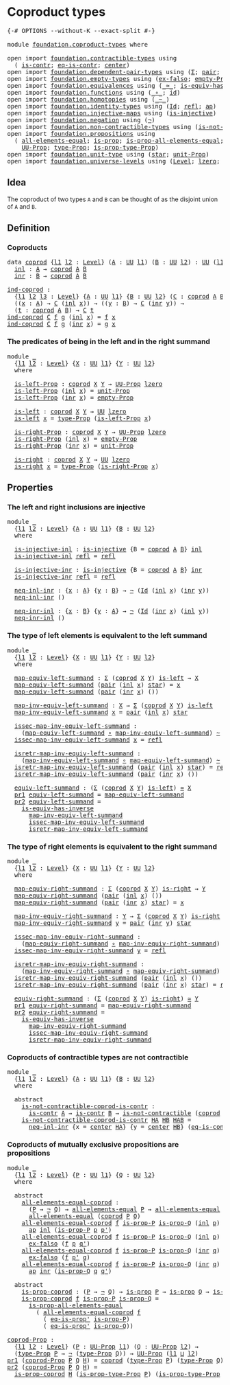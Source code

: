 # Coproduct types

<pre class="Agda"><a id="28" class="Symbol">{-#</a> <a id="32" class="Keyword">OPTIONS</a> <a id="40" class="Pragma">--without-K</a> <a id="52" class="Pragma">--exact-split</a> <a id="66" class="Symbol">#-}</a>

<a id="71" class="Keyword">module</a> <a id="78" href="foundation.coproduct-types.html" class="Module">foundation.coproduct-types</a> <a id="105" class="Keyword">where</a>

<a id="112" class="Keyword">open</a> <a id="117" class="Keyword">import</a> <a id="124" href="foundation.contractible-types.html" class="Module">foundation.contractible-types</a> <a id="154" class="Keyword">using</a>
  <a id="162" class="Symbol">(</a> <a id="164" href="foundation-core.contractible-types.html#925" class="Function">is-contr</a><a id="172" class="Symbol">;</a> <a id="174" href="foundation-core.contractible-types.html#1232" class="Function">eq-is-contr</a><a id="185" class="Symbol">;</a> <a id="187" href="foundation-core.contractible-types.html#1018" class="Function">center</a><a id="193" class="Symbol">)</a>
<a id="195" class="Keyword">open</a> <a id="200" class="Keyword">import</a> <a id="207" href="foundation.dependent-pair-types.html" class="Module">foundation.dependent-pair-types</a> <a id="239" class="Keyword">using</a> <a id="245" class="Symbol">(</a><a id="246" href="foundation-core.dependent-pair-types.html#502" class="Record">Σ</a><a id="247" class="Symbol">;</a> <a id="249" href="foundation-core.dependent-pair-types.html#575" class="InductiveConstructor">pair</a><a id="253" class="Symbol">;</a> <a id="255" href="foundation-core.dependent-pair-types.html#592" class="Field">pr1</a><a id="258" class="Symbol">;</a> <a id="260" href="foundation-core.dependent-pair-types.html#604" class="Field">pr2</a><a id="263" class="Symbol">)</a>
<a id="265" class="Keyword">open</a> <a id="270" class="Keyword">import</a> <a id="277" href="foundation.empty-types.html" class="Module">foundation.empty-types</a> <a id="300" class="Keyword">using</a> <a id="306" class="Symbol">(</a><a id="307" href="foundation-core.empty-types.html#1150" class="Function">ex-falso</a><a id="315" class="Symbol">;</a> <a id="317" href="foundation-core.empty-types.html#2417" class="Function">empty-Prop</a><a id="327" class="Symbol">)</a>
<a id="329" class="Keyword">open</a> <a id="334" class="Keyword">import</a> <a id="341" href="foundation.equivalences.html" class="Module">foundation.equivalences</a> <a id="365" class="Keyword">using</a> <a id="371" class="Symbol">(</a><a id="372" href="foundation-core.equivalences.html#1607" class="Function Operator">_≃_</a><a id="375" class="Symbol">;</a> <a id="377" href="foundation-core.equivalences.html#2999" class="Function">is-equiv-has-inverse</a><a id="397" class="Symbol">)</a>
<a id="399" class="Keyword">open</a> <a id="404" class="Keyword">import</a> <a id="411" href="foundation.functions.html" class="Module">foundation.functions</a> <a id="432" class="Keyword">using</a> <a id="438" class="Symbol">(</a><a id="439" href="foundation-core.functions.html#407" class="Function Operator">_∘_</a><a id="442" class="Symbol">;</a> <a id="444" href="foundation-core.functions.html#309" class="Function">id</a><a id="446" class="Symbol">)</a>
<a id="448" class="Keyword">open</a> <a id="453" class="Keyword">import</a> <a id="460" href="foundation.homotopies.html" class="Module">foundation.homotopies</a> <a id="482" class="Keyword">using</a> <a id="488" class="Symbol">(</a><a id="489" href="foundation-core.homotopies.html#467" class="Function Operator">_~_</a><a id="492" class="Symbol">)</a>
<a id="494" class="Keyword">open</a> <a id="499" class="Keyword">import</a> <a id="506" href="foundation.identity-types.html" class="Module">foundation.identity-types</a> <a id="532" class="Keyword">using</a> <a id="538" class="Symbol">(</a><a id="539" href="foundation-core.identity-types.html#641" class="Datatype">Id</a><a id="541" class="Symbol">;</a> <a id="543" href="foundation-core.identity-types.html#694" class="InductiveConstructor">refl</a><a id="547" class="Symbol">;</a> <a id="549" href="foundation-core.identity-types.html#2853" class="Function">ap</a><a id="551" class="Symbol">)</a>
<a id="553" class="Keyword">open</a> <a id="558" class="Keyword">import</a> <a id="565" href="foundation.injective-maps.html" class="Module">foundation.injective-maps</a> <a id="591" class="Keyword">using</a> <a id="597" class="Symbol">(</a><a id="598" href="foundation.injective-maps.html#1295" class="Function">is-injective</a><a id="610" class="Symbol">)</a>
<a id="612" class="Keyword">open</a> <a id="617" class="Keyword">import</a> <a id="624" href="foundation.negation.html" class="Module">foundation.negation</a> <a id="644" class="Keyword">using</a> <a id="650" class="Symbol">(</a><a id="651" href="foundation-core.negation.html#452" class="Function">¬</a><a id="652" class="Symbol">)</a>
<a id="654" class="Keyword">open</a> <a id="659" class="Keyword">import</a> <a id="666" href="foundation.non-contractible-types.html" class="Module">foundation.non-contractible-types</a> <a id="700" class="Keyword">using</a> <a id="706" class="Symbol">(</a><a id="707" href="foundation.non-contractible-types.html#540" class="Function">is-not-contractible</a><a id="726" class="Symbol">)</a>
<a id="728" class="Keyword">open</a> <a id="733" class="Keyword">import</a> <a id="740" href="foundation.propositions.html" class="Module">foundation.propositions</a> <a id="764" class="Keyword">using</a>
  <a id="772" class="Symbol">(</a> <a id="774" href="foundation-core.propositions.html#2135" class="Function">all-elements-equal</a><a id="792" class="Symbol">;</a> <a id="794" href="foundation-core.propositions.html#1246" class="Function">is-prop</a><a id="801" class="Symbol">;</a> <a id="803" href="foundation-core.propositions.html#2335" class="Function">is-prop-all-elements-equal</a><a id="829" class="Symbol">;</a> <a id="831" href="foundation-core.propositions.html#2550" class="Function">eq-is-prop&#39;</a><a id="842" class="Symbol">;</a>
    <a id="848" href="foundation-core.propositions.html#1322" class="Function">UU-Prop</a><a id="855" class="Symbol">;</a> <a id="857" href="foundation-core.propositions.html#1424" class="Function">type-Prop</a><a id="866" class="Symbol">;</a> <a id="868" href="foundation-core.propositions.html#1491" class="Function">is-prop-type-Prop</a><a id="885" class="Symbol">)</a>
<a id="887" class="Keyword">open</a> <a id="892" class="Keyword">import</a> <a id="899" href="foundation.unit-type.html" class="Module">foundation.unit-type</a> <a id="920" class="Keyword">using</a> <a id="926" class="Symbol">(</a><a id="927" href="foundation.unit-type.html#999" class="InductiveConstructor">star</a><a id="931" class="Symbol">;</a> <a id="933" href="foundation.unit-type.html#2485" class="Function">unit-Prop</a><a id="942" class="Symbol">)</a>
<a id="944" class="Keyword">open</a> <a id="949" class="Keyword">import</a> <a id="956" href="foundation.universe-levels.html" class="Module">foundation.universe-levels</a> <a id="983" class="Keyword">using</a> <a id="989" class="Symbol">(</a><a id="990" href="Agda.Primitive.html#597" class="Postulate">Level</a><a id="995" class="Symbol">;</a> <a id="997" href="Agda.Primitive.html#764" class="Primitive">lzero</a><a id="1002" class="Symbol">;</a> <a id="1004" href="Agda.Primitive.html#810" class="Primitive Operator">_⊔_</a><a id="1007" class="Symbol">;</a> <a id="1009" href="foundation-core.universe-levels.html#222" class="Primitive">UU</a><a id="1011" class="Symbol">)</a>
</pre>
## Idea

The coproduct of two types `A` and `B` can be thought of as the disjoint union of `A` and `B`. 

## Definition

### Coproducts

<pre class="Agda"><a id="1163" class="Keyword">data</a> <a id="coprod"></a><a id="1168" href="foundation.coproduct-types.html#1168" class="Datatype">coprod</a> <a id="1175" class="Symbol">{</a><a id="1176" href="foundation.coproduct-types.html#1176" class="Bound">l1</a> <a id="1179" href="foundation.coproduct-types.html#1179" class="Bound">l2</a> <a id="1182" class="Symbol">:</a> <a id="1184" href="Agda.Primitive.html#597" class="Postulate">Level</a><a id="1189" class="Symbol">}</a> <a id="1191" class="Symbol">(</a><a id="1192" href="foundation.coproduct-types.html#1192" class="Bound">A</a> <a id="1194" class="Symbol">:</a> <a id="1196" href="foundation-core.universe-levels.html#222" class="Primitive">UU</a> <a id="1199" href="foundation.coproduct-types.html#1176" class="Bound">l1</a><a id="1201" class="Symbol">)</a> <a id="1203" class="Symbol">(</a><a id="1204" href="foundation.coproduct-types.html#1204" class="Bound">B</a> <a id="1206" class="Symbol">:</a> <a id="1208" href="foundation-core.universe-levels.html#222" class="Primitive">UU</a> <a id="1211" href="foundation.coproduct-types.html#1179" class="Bound">l2</a><a id="1213" class="Symbol">)</a> <a id="1215" class="Symbol">:</a> <a id="1217" href="foundation-core.universe-levels.html#222" class="Primitive">UU</a> <a id="1220" class="Symbol">(</a><a id="1221" href="foundation.coproduct-types.html#1176" class="Bound">l1</a> <a id="1224" href="Agda.Primitive.html#810" class="Primitive Operator">⊔</a> <a id="1226" href="foundation.coproduct-types.html#1179" class="Bound">l2</a><a id="1228" class="Symbol">)</a>  <a id="1231" class="Keyword">where</a>
  <a id="coprod.inl"></a><a id="1239" href="foundation.coproduct-types.html#1239" class="InductiveConstructor">inl</a> <a id="1243" class="Symbol">:</a> <a id="1245" href="foundation.coproduct-types.html#1192" class="Bound">A</a> <a id="1247" class="Symbol">→</a> <a id="1249" href="foundation.coproduct-types.html#1168" class="Datatype">coprod</a> <a id="1256" href="foundation.coproduct-types.html#1192" class="Bound">A</a> <a id="1258" href="foundation.coproduct-types.html#1204" class="Bound">B</a>
  <a id="coprod.inr"></a><a id="1262" href="foundation.coproduct-types.html#1262" class="InductiveConstructor">inr</a> <a id="1266" class="Symbol">:</a> <a id="1268" href="foundation.coproduct-types.html#1204" class="Bound">B</a> <a id="1270" class="Symbol">→</a> <a id="1272" href="foundation.coproduct-types.html#1168" class="Datatype">coprod</a> <a id="1279" href="foundation.coproduct-types.html#1192" class="Bound">A</a> <a id="1281" href="foundation.coproduct-types.html#1204" class="Bound">B</a>

<a id="ind-coprod"></a><a id="1284" href="foundation.coproduct-types.html#1284" class="Function">ind-coprod</a> <a id="1295" class="Symbol">:</a>
  <a id="1299" class="Symbol">{</a><a id="1300" href="foundation.coproduct-types.html#1300" class="Bound">l1</a> <a id="1303" href="foundation.coproduct-types.html#1303" class="Bound">l2</a> <a id="1306" href="foundation.coproduct-types.html#1306" class="Bound">l3</a> <a id="1309" class="Symbol">:</a> <a id="1311" href="Agda.Primitive.html#597" class="Postulate">Level</a><a id="1316" class="Symbol">}</a> <a id="1318" class="Symbol">{</a><a id="1319" href="foundation.coproduct-types.html#1319" class="Bound">A</a> <a id="1321" class="Symbol">:</a> <a id="1323" href="foundation-core.universe-levels.html#222" class="Primitive">UU</a> <a id="1326" href="foundation.coproduct-types.html#1300" class="Bound">l1</a><a id="1328" class="Symbol">}</a> <a id="1330" class="Symbol">{</a><a id="1331" href="foundation.coproduct-types.html#1331" class="Bound">B</a> <a id="1333" class="Symbol">:</a> <a id="1335" href="foundation-core.universe-levels.html#222" class="Primitive">UU</a> <a id="1338" href="foundation.coproduct-types.html#1303" class="Bound">l2</a><a id="1340" class="Symbol">}</a> <a id="1342" class="Symbol">(</a><a id="1343" href="foundation.coproduct-types.html#1343" class="Bound">C</a> <a id="1345" class="Symbol">:</a> <a id="1347" href="foundation.coproduct-types.html#1168" class="Datatype">coprod</a> <a id="1354" href="foundation.coproduct-types.html#1319" class="Bound">A</a> <a id="1356" href="foundation.coproduct-types.html#1331" class="Bound">B</a> <a id="1358" class="Symbol">→</a> <a id="1360" href="foundation-core.universe-levels.html#222" class="Primitive">UU</a> <a id="1363" href="foundation.coproduct-types.html#1306" class="Bound">l3</a><a id="1365" class="Symbol">)</a> <a id="1367" class="Symbol">→</a>
  <a id="1371" class="Symbol">((</a><a id="1373" href="foundation.coproduct-types.html#1373" class="Bound">x</a> <a id="1375" class="Symbol">:</a> <a id="1377" href="foundation.coproduct-types.html#1319" class="Bound">A</a><a id="1378" class="Symbol">)</a> <a id="1380" class="Symbol">→</a> <a id="1382" href="foundation.coproduct-types.html#1343" class="Bound">C</a> <a id="1384" class="Symbol">(</a><a id="1385" href="foundation.coproduct-types.html#1239" class="InductiveConstructor">inl</a> <a id="1389" href="foundation.coproduct-types.html#1373" class="Bound">x</a><a id="1390" class="Symbol">))</a> <a id="1393" class="Symbol">→</a> <a id="1395" class="Symbol">((</a><a id="1397" href="foundation.coproduct-types.html#1397" class="Bound">y</a> <a id="1399" class="Symbol">:</a> <a id="1401" href="foundation.coproduct-types.html#1331" class="Bound">B</a><a id="1402" class="Symbol">)</a> <a id="1404" class="Symbol">→</a> <a id="1406" href="foundation.coproduct-types.html#1343" class="Bound">C</a> <a id="1408" class="Symbol">(</a><a id="1409" href="foundation.coproduct-types.html#1262" class="InductiveConstructor">inr</a> <a id="1413" href="foundation.coproduct-types.html#1397" class="Bound">y</a><a id="1414" class="Symbol">))</a> <a id="1417" class="Symbol">→</a>
  <a id="1421" class="Symbol">(</a><a id="1422" href="foundation.coproduct-types.html#1422" class="Bound">t</a> <a id="1424" class="Symbol">:</a> <a id="1426" href="foundation.coproduct-types.html#1168" class="Datatype">coprod</a> <a id="1433" href="foundation.coproduct-types.html#1319" class="Bound">A</a> <a id="1435" href="foundation.coproduct-types.html#1331" class="Bound">B</a><a id="1436" class="Symbol">)</a> <a id="1438" class="Symbol">→</a> <a id="1440" href="foundation.coproduct-types.html#1343" class="Bound">C</a> <a id="1442" href="foundation.coproduct-types.html#1422" class="Bound">t</a>
<a id="1444" href="foundation.coproduct-types.html#1284" class="Function">ind-coprod</a> <a id="1455" href="foundation.coproduct-types.html#1455" class="Bound">C</a> <a id="1457" href="foundation.coproduct-types.html#1457" class="Bound">f</a> <a id="1459" href="foundation.coproduct-types.html#1459" class="Bound">g</a> <a id="1461" class="Symbol">(</a><a id="1462" href="foundation.coproduct-types.html#1239" class="InductiveConstructor">inl</a> <a id="1466" href="foundation.coproduct-types.html#1466" class="Bound">x</a><a id="1467" class="Symbol">)</a> <a id="1469" class="Symbol">=</a> <a id="1471" href="foundation.coproduct-types.html#1457" class="Bound">f</a> <a id="1473" href="foundation.coproduct-types.html#1466" class="Bound">x</a>
<a id="1475" href="foundation.coproduct-types.html#1284" class="Function">ind-coprod</a> <a id="1486" href="foundation.coproduct-types.html#1486" class="Bound">C</a> <a id="1488" href="foundation.coproduct-types.html#1488" class="Bound">f</a> <a id="1490" href="foundation.coproduct-types.html#1490" class="Bound">g</a> <a id="1492" class="Symbol">(</a><a id="1493" href="foundation.coproduct-types.html#1262" class="InductiveConstructor">inr</a> <a id="1497" href="foundation.coproduct-types.html#1497" class="Bound">x</a><a id="1498" class="Symbol">)</a> <a id="1500" class="Symbol">=</a> <a id="1502" href="foundation.coproduct-types.html#1490" class="Bound">g</a> <a id="1504" href="foundation.coproduct-types.html#1497" class="Bound">x</a>
</pre>
### The predicates of being in the left and in the right summand

<pre class="Agda"><a id="1585" class="Keyword">module</a> <a id="1592" href="foundation.coproduct-types.html#1592" class="Module">_</a>
  <a id="1596" class="Symbol">{</a><a id="1597" href="foundation.coproduct-types.html#1597" class="Bound">l1</a> <a id="1600" href="foundation.coproduct-types.html#1600" class="Bound">l2</a> <a id="1603" class="Symbol">:</a> <a id="1605" href="Agda.Primitive.html#597" class="Postulate">Level</a><a id="1610" class="Symbol">}</a> <a id="1612" class="Symbol">{</a><a id="1613" href="foundation.coproduct-types.html#1613" class="Bound">X</a> <a id="1615" class="Symbol">:</a> <a id="1617" href="foundation-core.universe-levels.html#222" class="Primitive">UU</a> <a id="1620" href="foundation.coproduct-types.html#1597" class="Bound">l1</a><a id="1622" class="Symbol">}</a> <a id="1624" class="Symbol">{</a><a id="1625" href="foundation.coproduct-types.html#1625" class="Bound">Y</a> <a id="1627" class="Symbol">:</a> <a id="1629" href="foundation-core.universe-levels.html#222" class="Primitive">UU</a> <a id="1632" href="foundation.coproduct-types.html#1600" class="Bound">l2</a><a id="1634" class="Symbol">}</a>
  <a id="1638" class="Keyword">where</a>
  
  <a id="1649" href="foundation.coproduct-types.html#1649" class="Function">is-left-Prop</a> <a id="1662" class="Symbol">:</a> <a id="1664" href="foundation.coproduct-types.html#1168" class="Datatype">coprod</a> <a id="1671" href="foundation.coproduct-types.html#1613" class="Bound">X</a> <a id="1673" href="foundation.coproduct-types.html#1625" class="Bound">Y</a> <a id="1675" class="Symbol">→</a> <a id="1677" href="foundation-core.propositions.html#1322" class="Function">UU-Prop</a> <a id="1685" href="Agda.Primitive.html#764" class="Primitive">lzero</a>
  <a id="1693" href="foundation.coproduct-types.html#1649" class="Function">is-left-Prop</a> <a id="1706" class="Symbol">(</a><a id="1707" href="foundation.coproduct-types.html#1239" class="InductiveConstructor">inl</a> <a id="1711" href="foundation.coproduct-types.html#1711" class="Bound">x</a><a id="1712" class="Symbol">)</a> <a id="1714" class="Symbol">=</a> <a id="1716" href="foundation.unit-type.html#2485" class="Function">unit-Prop</a>
  <a id="1728" href="foundation.coproduct-types.html#1649" class="Function">is-left-Prop</a> <a id="1741" class="Symbol">(</a><a id="1742" href="foundation.coproduct-types.html#1262" class="InductiveConstructor">inr</a> <a id="1746" href="foundation.coproduct-types.html#1746" class="Bound">x</a><a id="1747" class="Symbol">)</a> <a id="1749" class="Symbol">=</a> <a id="1751" href="foundation-core.empty-types.html#2417" class="Function">empty-Prop</a>

  <a id="1765" href="foundation.coproduct-types.html#1765" class="Function">is-left</a> <a id="1773" class="Symbol">:</a> <a id="1775" href="foundation.coproduct-types.html#1168" class="Datatype">coprod</a> <a id="1782" href="foundation.coproduct-types.html#1613" class="Bound">X</a> <a id="1784" href="foundation.coproduct-types.html#1625" class="Bound">Y</a> <a id="1786" class="Symbol">→</a> <a id="1788" href="foundation-core.universe-levels.html#222" class="Primitive">UU</a> <a id="1791" href="Agda.Primitive.html#764" class="Primitive">lzero</a>
  <a id="1799" href="foundation.coproduct-types.html#1765" class="Function">is-left</a> <a id="1807" href="foundation.coproduct-types.html#1807" class="Bound">x</a> <a id="1809" class="Symbol">=</a> <a id="1811" href="foundation-core.propositions.html#1424" class="Function">type-Prop</a> <a id="1821" class="Symbol">(</a><a id="1822" href="foundation.coproduct-types.html#1649" class="Function">is-left-Prop</a> <a id="1835" href="foundation.coproduct-types.html#1807" class="Bound">x</a><a id="1836" class="Symbol">)</a>

  <a id="1841" href="foundation.coproduct-types.html#1841" class="Function">is-right-Prop</a> <a id="1855" class="Symbol">:</a> <a id="1857" href="foundation.coproduct-types.html#1168" class="Datatype">coprod</a> <a id="1864" href="foundation.coproduct-types.html#1613" class="Bound">X</a> <a id="1866" href="foundation.coproduct-types.html#1625" class="Bound">Y</a> <a id="1868" class="Symbol">→</a> <a id="1870" href="foundation-core.propositions.html#1322" class="Function">UU-Prop</a> <a id="1878" href="Agda.Primitive.html#764" class="Primitive">lzero</a>
  <a id="1886" href="foundation.coproduct-types.html#1841" class="Function">is-right-Prop</a> <a id="1900" class="Symbol">(</a><a id="1901" href="foundation.coproduct-types.html#1239" class="InductiveConstructor">inl</a> <a id="1905" href="foundation.coproduct-types.html#1905" class="Bound">x</a><a id="1906" class="Symbol">)</a> <a id="1908" class="Symbol">=</a> <a id="1910" href="foundation-core.empty-types.html#2417" class="Function">empty-Prop</a>
  <a id="1923" href="foundation.coproduct-types.html#1841" class="Function">is-right-Prop</a> <a id="1937" class="Symbol">(</a><a id="1938" href="foundation.coproduct-types.html#1262" class="InductiveConstructor">inr</a> <a id="1942" href="foundation.coproduct-types.html#1942" class="Bound">x</a><a id="1943" class="Symbol">)</a> <a id="1945" class="Symbol">=</a> <a id="1947" href="foundation.unit-type.html#2485" class="Function">unit-Prop</a>

  <a id="1960" href="foundation.coproduct-types.html#1960" class="Function">is-right</a> <a id="1969" class="Symbol">:</a> <a id="1971" href="foundation.coproduct-types.html#1168" class="Datatype">coprod</a> <a id="1978" href="foundation.coproduct-types.html#1613" class="Bound">X</a> <a id="1980" href="foundation.coproduct-types.html#1625" class="Bound">Y</a> <a id="1982" class="Symbol">→</a> <a id="1984" href="foundation-core.universe-levels.html#222" class="Primitive">UU</a> <a id="1987" href="Agda.Primitive.html#764" class="Primitive">lzero</a>
  <a id="1995" href="foundation.coproduct-types.html#1960" class="Function">is-right</a> <a id="2004" href="foundation.coproduct-types.html#2004" class="Bound">x</a> <a id="2006" class="Symbol">=</a> <a id="2008" href="foundation-core.propositions.html#1424" class="Function">type-Prop</a> <a id="2018" class="Symbol">(</a><a id="2019" href="foundation.coproduct-types.html#1841" class="Function">is-right-Prop</a> <a id="2033" href="foundation.coproduct-types.html#2004" class="Bound">x</a><a id="2034" class="Symbol">)</a>
</pre>
## Properties

### The left and right inclusions are injective

<pre class="Agda"><a id="2113" class="Keyword">module</a> <a id="2120" href="foundation.coproduct-types.html#2120" class="Module">_</a>
  <a id="2124" class="Symbol">{</a><a id="2125" href="foundation.coproduct-types.html#2125" class="Bound">l1</a> <a id="2128" href="foundation.coproduct-types.html#2128" class="Bound">l2</a> <a id="2131" class="Symbol">:</a> <a id="2133" href="Agda.Primitive.html#597" class="Postulate">Level</a><a id="2138" class="Symbol">}</a> <a id="2140" class="Symbol">{</a><a id="2141" href="foundation.coproduct-types.html#2141" class="Bound">A</a> <a id="2143" class="Symbol">:</a> <a id="2145" href="foundation-core.universe-levels.html#222" class="Primitive">UU</a> <a id="2148" href="foundation.coproduct-types.html#2125" class="Bound">l1</a><a id="2150" class="Symbol">}</a> <a id="2152" class="Symbol">{</a><a id="2153" href="foundation.coproduct-types.html#2153" class="Bound">B</a> <a id="2155" class="Symbol">:</a> <a id="2157" href="foundation-core.universe-levels.html#222" class="Primitive">UU</a> <a id="2160" href="foundation.coproduct-types.html#2128" class="Bound">l2</a><a id="2162" class="Symbol">}</a>
  <a id="2166" class="Keyword">where</a>

  <a id="2175" href="foundation.coproduct-types.html#2175" class="Function">is-injective-inl</a> <a id="2192" class="Symbol">:</a> <a id="2194" href="foundation.injective-maps.html#1295" class="Function">is-injective</a> <a id="2207" class="Symbol">{</a><a id="2208" class="Argument">B</a> <a id="2210" class="Symbol">=</a> <a id="2212" href="foundation.coproduct-types.html#1168" class="Datatype">coprod</a> <a id="2219" href="foundation.coproduct-types.html#2141" class="Bound">A</a> <a id="2221" href="foundation.coproduct-types.html#2153" class="Bound">B</a><a id="2222" class="Symbol">}</a> <a id="2224" href="foundation.coproduct-types.html#1239" class="InductiveConstructor">inl</a>
  <a id="2230" href="foundation.coproduct-types.html#2175" class="Function">is-injective-inl</a> <a id="2247" href="foundation-core.identity-types.html#694" class="InductiveConstructor">refl</a> <a id="2252" class="Symbol">=</a> <a id="2254" href="foundation-core.identity-types.html#694" class="InductiveConstructor">refl</a>

  <a id="2262" href="foundation.coproduct-types.html#2262" class="Function">is-injective-inr</a> <a id="2279" class="Symbol">:</a> <a id="2281" href="foundation.injective-maps.html#1295" class="Function">is-injective</a> <a id="2294" class="Symbol">{</a><a id="2295" class="Argument">B</a> <a id="2297" class="Symbol">=</a> <a id="2299" href="foundation.coproduct-types.html#1168" class="Datatype">coprod</a> <a id="2306" href="foundation.coproduct-types.html#2141" class="Bound">A</a> <a id="2308" href="foundation.coproduct-types.html#2153" class="Bound">B</a><a id="2309" class="Symbol">}</a> <a id="2311" href="foundation.coproduct-types.html#1262" class="InductiveConstructor">inr</a>
  <a id="2317" href="foundation.coproduct-types.html#2262" class="Function">is-injective-inr</a> <a id="2334" href="foundation-core.identity-types.html#694" class="InductiveConstructor">refl</a> <a id="2339" class="Symbol">=</a> <a id="2341" href="foundation-core.identity-types.html#694" class="InductiveConstructor">refl</a> 

  <a id="2350" href="foundation.coproduct-types.html#2350" class="Function">neq-inl-inr</a> <a id="2362" class="Symbol">:</a> <a id="2364" class="Symbol">{</a><a id="2365" href="foundation.coproduct-types.html#2365" class="Bound">x</a> <a id="2367" class="Symbol">:</a> <a id="2369" href="foundation.coproduct-types.html#2141" class="Bound">A</a><a id="2370" class="Symbol">}</a> <a id="2372" class="Symbol">{</a><a id="2373" href="foundation.coproduct-types.html#2373" class="Bound">y</a> <a id="2375" class="Symbol">:</a> <a id="2377" href="foundation.coproduct-types.html#2153" class="Bound">B</a><a id="2378" class="Symbol">}</a> <a id="2380" class="Symbol">→</a> <a id="2382" href="foundation-core.negation.html#452" class="Function">¬</a> <a id="2384" class="Symbol">(</a><a id="2385" href="foundation-core.identity-types.html#641" class="Datatype">Id</a> <a id="2388" class="Symbol">(</a><a id="2389" href="foundation.coproduct-types.html#1239" class="InductiveConstructor">inl</a> <a id="2393" href="foundation.coproduct-types.html#2365" class="Bound">x</a><a id="2394" class="Symbol">)</a> <a id="2396" class="Symbol">(</a><a id="2397" href="foundation.coproduct-types.html#1262" class="InductiveConstructor">inr</a> <a id="2401" href="foundation.coproduct-types.html#2373" class="Bound">y</a><a id="2402" class="Symbol">))</a>
  <a id="2407" href="foundation.coproduct-types.html#2350" class="Function">neq-inl-inr</a> <a id="2419" class="Symbol">()</a>

  <a id="2425" href="foundation.coproduct-types.html#2425" class="Function">neq-inr-inl</a> <a id="2437" class="Symbol">:</a> <a id="2439" class="Symbol">{</a><a id="2440" href="foundation.coproduct-types.html#2440" class="Bound">x</a> <a id="2442" class="Symbol">:</a> <a id="2444" href="foundation.coproduct-types.html#2153" class="Bound">B</a><a id="2445" class="Symbol">}</a> <a id="2447" class="Symbol">{</a><a id="2448" href="foundation.coproduct-types.html#2448" class="Bound">y</a> <a id="2450" class="Symbol">:</a> <a id="2452" href="foundation.coproduct-types.html#2141" class="Bound">A</a><a id="2453" class="Symbol">}</a> <a id="2455" class="Symbol">→</a> <a id="2457" href="foundation-core.negation.html#452" class="Function">¬</a> <a id="2459" class="Symbol">(</a><a id="2460" href="foundation-core.identity-types.html#641" class="Datatype">Id</a> <a id="2463" class="Symbol">(</a><a id="2464" href="foundation.coproduct-types.html#1262" class="InductiveConstructor">inr</a> <a id="2468" href="foundation.coproduct-types.html#2440" class="Bound">x</a><a id="2469" class="Symbol">)</a> <a id="2471" class="Symbol">(</a><a id="2472" href="foundation.coproduct-types.html#1239" class="InductiveConstructor">inl</a> <a id="2476" href="foundation.coproduct-types.html#2448" class="Bound">y</a><a id="2477" class="Symbol">))</a>
  <a id="2482" href="foundation.coproduct-types.html#2425" class="Function">neq-inr-inl</a> <a id="2494" class="Symbol">()</a>
</pre>
### The type of left elements is equivalent to the left summand

<pre class="Agda"><a id="2575" class="Keyword">module</a> <a id="2582" href="foundation.coproduct-types.html#2582" class="Module">_</a>
  <a id="2586" class="Symbol">{</a><a id="2587" href="foundation.coproduct-types.html#2587" class="Bound">l1</a> <a id="2590" href="foundation.coproduct-types.html#2590" class="Bound">l2</a> <a id="2593" class="Symbol">:</a> <a id="2595" href="Agda.Primitive.html#597" class="Postulate">Level</a><a id="2600" class="Symbol">}</a> <a id="2602" class="Symbol">{</a><a id="2603" href="foundation.coproduct-types.html#2603" class="Bound">X</a> <a id="2605" class="Symbol">:</a> <a id="2607" href="foundation-core.universe-levels.html#222" class="Primitive">UU</a> <a id="2610" href="foundation.coproduct-types.html#2587" class="Bound">l1</a><a id="2612" class="Symbol">}</a> <a id="2614" class="Symbol">{</a><a id="2615" href="foundation.coproduct-types.html#2615" class="Bound">Y</a> <a id="2617" class="Symbol">:</a> <a id="2619" href="foundation-core.universe-levels.html#222" class="Primitive">UU</a> <a id="2622" href="foundation.coproduct-types.html#2590" class="Bound">l2</a><a id="2624" class="Symbol">}</a>
  <a id="2628" class="Keyword">where</a>

  <a id="2637" href="foundation.coproduct-types.html#2637" class="Function">map-equiv-left-summand</a> <a id="2660" class="Symbol">:</a> <a id="2662" href="foundation-core.dependent-pair-types.html#502" class="Record">Σ</a> <a id="2664" class="Symbol">(</a><a id="2665" href="foundation.coproduct-types.html#1168" class="Datatype">coprod</a> <a id="2672" href="foundation.coproduct-types.html#2603" class="Bound">X</a> <a id="2674" href="foundation.coproduct-types.html#2615" class="Bound">Y</a><a id="2675" class="Symbol">)</a> <a id="2677" href="foundation.coproduct-types.html#1765" class="Function">is-left</a> <a id="2685" class="Symbol">→</a> <a id="2687" href="foundation.coproduct-types.html#2603" class="Bound">X</a>
  <a id="2691" href="foundation.coproduct-types.html#2637" class="Function">map-equiv-left-summand</a> <a id="2714" class="Symbol">(</a><a id="2715" href="foundation-core.dependent-pair-types.html#575" class="InductiveConstructor">pair</a> <a id="2720" class="Symbol">(</a><a id="2721" href="foundation.coproduct-types.html#1239" class="InductiveConstructor">inl</a> <a id="2725" href="foundation.coproduct-types.html#2725" class="Bound">x</a><a id="2726" class="Symbol">)</a> <a id="2728" href="foundation.unit-type.html#999" class="InductiveConstructor">star</a><a id="2732" class="Symbol">)</a> <a id="2734" class="Symbol">=</a> <a id="2736" href="foundation.coproduct-types.html#2725" class="Bound">x</a>
  <a id="2740" href="foundation.coproduct-types.html#2637" class="Function">map-equiv-left-summand</a> <a id="2763" class="Symbol">(</a><a id="2764" href="foundation-core.dependent-pair-types.html#575" class="InductiveConstructor">pair</a> <a id="2769" class="Symbol">(</a><a id="2770" href="foundation.coproduct-types.html#1262" class="InductiveConstructor">inr</a> <a id="2774" href="foundation.coproduct-types.html#2774" class="Bound">x</a><a id="2775" class="Symbol">)</a> <a id="2777" class="Symbol">())</a>

  <a id="2784" href="foundation.coproduct-types.html#2784" class="Function">map-inv-equiv-left-summand</a> <a id="2811" class="Symbol">:</a> <a id="2813" href="foundation.coproduct-types.html#2603" class="Bound">X</a> <a id="2815" class="Symbol">→</a> <a id="2817" href="foundation-core.dependent-pair-types.html#502" class="Record">Σ</a> <a id="2819" class="Symbol">(</a><a id="2820" href="foundation.coproduct-types.html#1168" class="Datatype">coprod</a> <a id="2827" href="foundation.coproduct-types.html#2603" class="Bound">X</a> <a id="2829" href="foundation.coproduct-types.html#2615" class="Bound">Y</a><a id="2830" class="Symbol">)</a> <a id="2832" href="foundation.coproduct-types.html#1765" class="Function">is-left</a>
  <a id="2842" href="foundation.coproduct-types.html#2784" class="Function">map-inv-equiv-left-summand</a> <a id="2869" href="foundation.coproduct-types.html#2869" class="Bound">x</a> <a id="2871" class="Symbol">=</a> <a id="2873" href="foundation-core.dependent-pair-types.html#575" class="InductiveConstructor">pair</a> <a id="2878" class="Symbol">(</a><a id="2879" href="foundation.coproduct-types.html#1239" class="InductiveConstructor">inl</a> <a id="2883" href="foundation.coproduct-types.html#2869" class="Bound">x</a><a id="2884" class="Symbol">)</a> <a id="2886" href="foundation.unit-type.html#999" class="InductiveConstructor">star</a>

  <a id="2894" href="foundation.coproduct-types.html#2894" class="Function">issec-map-inv-equiv-left-summand</a> <a id="2927" class="Symbol">:</a>
    <a id="2933" class="Symbol">(</a><a id="2934" href="foundation.coproduct-types.html#2637" class="Function">map-equiv-left-summand</a> <a id="2957" href="foundation-core.functions.html#407" class="Function Operator">∘</a> <a id="2959" href="foundation.coproduct-types.html#2784" class="Function">map-inv-equiv-left-summand</a><a id="2985" class="Symbol">)</a> <a id="2987" href="foundation-core.homotopies.html#467" class="Function Operator">~</a> <a id="2989" href="foundation-core.functions.html#309" class="Function">id</a>
  <a id="2994" href="foundation.coproduct-types.html#2894" class="Function">issec-map-inv-equiv-left-summand</a> <a id="3027" href="foundation.coproduct-types.html#3027" class="Bound">x</a> <a id="3029" class="Symbol">=</a> <a id="3031" href="foundation-core.identity-types.html#694" class="InductiveConstructor">refl</a>

  <a id="3039" href="foundation.coproduct-types.html#3039" class="Function">isretr-map-inv-equiv-left-summand</a> <a id="3073" class="Symbol">:</a>
    <a id="3079" class="Symbol">(</a><a id="3080" href="foundation.coproduct-types.html#2784" class="Function">map-inv-equiv-left-summand</a> <a id="3107" href="foundation-core.functions.html#407" class="Function Operator">∘</a> <a id="3109" href="foundation.coproduct-types.html#2637" class="Function">map-equiv-left-summand</a><a id="3131" class="Symbol">)</a> <a id="3133" href="foundation-core.homotopies.html#467" class="Function Operator">~</a> <a id="3135" href="foundation-core.functions.html#309" class="Function">id</a>
  <a id="3140" href="foundation.coproduct-types.html#3039" class="Function">isretr-map-inv-equiv-left-summand</a> <a id="3174" class="Symbol">(</a><a id="3175" href="foundation-core.dependent-pair-types.html#575" class="InductiveConstructor">pair</a> <a id="3180" class="Symbol">(</a><a id="3181" href="foundation.coproduct-types.html#1239" class="InductiveConstructor">inl</a> <a id="3185" href="foundation.coproduct-types.html#3185" class="Bound">x</a><a id="3186" class="Symbol">)</a> <a id="3188" href="foundation.unit-type.html#999" class="InductiveConstructor">star</a><a id="3192" class="Symbol">)</a> <a id="3194" class="Symbol">=</a> <a id="3196" href="foundation-core.identity-types.html#694" class="InductiveConstructor">refl</a>
  <a id="3203" href="foundation.coproduct-types.html#3039" class="Function">isretr-map-inv-equiv-left-summand</a> <a id="3237" class="Symbol">(</a><a id="3238" href="foundation-core.dependent-pair-types.html#575" class="InductiveConstructor">pair</a> <a id="3243" class="Symbol">(</a><a id="3244" href="foundation.coproduct-types.html#1262" class="InductiveConstructor">inr</a> <a id="3248" href="foundation.coproduct-types.html#3248" class="Bound">x</a><a id="3249" class="Symbol">)</a> <a id="3251" class="Symbol">())</a>
  
  <a id="3260" href="foundation.coproduct-types.html#3260" class="Function">equiv-left-summand</a> <a id="3279" class="Symbol">:</a> <a id="3281" class="Symbol">(</a><a id="3282" href="foundation-core.dependent-pair-types.html#502" class="Record">Σ</a> <a id="3284" class="Symbol">(</a><a id="3285" href="foundation.coproduct-types.html#1168" class="Datatype">coprod</a> <a id="3292" href="foundation.coproduct-types.html#2603" class="Bound">X</a> <a id="3294" href="foundation.coproduct-types.html#2615" class="Bound">Y</a><a id="3295" class="Symbol">)</a> <a id="3297" href="foundation.coproduct-types.html#1765" class="Function">is-left</a><a id="3304" class="Symbol">)</a> <a id="3306" href="foundation-core.equivalences.html#1607" class="Function Operator">≃</a> <a id="3308" href="foundation.coproduct-types.html#2603" class="Bound">X</a>
  <a id="3312" href="foundation-core.dependent-pair-types.html#592" class="Field">pr1</a> <a id="3316" href="foundation.coproduct-types.html#3260" class="Function">equiv-left-summand</a> <a id="3335" class="Symbol">=</a> <a id="3337" href="foundation.coproduct-types.html#2637" class="Function">map-equiv-left-summand</a>
  <a id="3362" href="foundation-core.dependent-pair-types.html#604" class="Field">pr2</a> <a id="3366" href="foundation.coproduct-types.html#3260" class="Function">equiv-left-summand</a> <a id="3385" class="Symbol">=</a>
    <a id="3391" href="foundation-core.equivalences.html#2999" class="Function">is-equiv-has-inverse</a>
      <a id="3418" href="foundation.coproduct-types.html#2784" class="Function">map-inv-equiv-left-summand</a>
      <a id="3451" href="foundation.coproduct-types.html#2894" class="Function">issec-map-inv-equiv-left-summand</a>
      <a id="3490" href="foundation.coproduct-types.html#3039" class="Function">isretr-map-inv-equiv-left-summand</a>
</pre>
### The type of right elements is equivalent to the right summand

<pre class="Agda"><a id="3604" class="Keyword">module</a> <a id="3611" href="foundation.coproduct-types.html#3611" class="Module">_</a>
  <a id="3615" class="Symbol">{</a><a id="3616" href="foundation.coproduct-types.html#3616" class="Bound">l1</a> <a id="3619" href="foundation.coproduct-types.html#3619" class="Bound">l2</a> <a id="3622" class="Symbol">:</a> <a id="3624" href="Agda.Primitive.html#597" class="Postulate">Level</a><a id="3629" class="Symbol">}</a> <a id="3631" class="Symbol">{</a><a id="3632" href="foundation.coproduct-types.html#3632" class="Bound">X</a> <a id="3634" class="Symbol">:</a> <a id="3636" href="foundation-core.universe-levels.html#222" class="Primitive">UU</a> <a id="3639" href="foundation.coproduct-types.html#3616" class="Bound">l1</a><a id="3641" class="Symbol">}</a> <a id="3643" class="Symbol">{</a><a id="3644" href="foundation.coproduct-types.html#3644" class="Bound">Y</a> <a id="3646" class="Symbol">:</a> <a id="3648" href="foundation-core.universe-levels.html#222" class="Primitive">UU</a> <a id="3651" href="foundation.coproduct-types.html#3619" class="Bound">l2</a><a id="3653" class="Symbol">}</a>
  <a id="3657" class="Keyword">where</a>

  <a id="3666" href="foundation.coproduct-types.html#3666" class="Function">map-equiv-right-summand</a> <a id="3690" class="Symbol">:</a> <a id="3692" href="foundation-core.dependent-pair-types.html#502" class="Record">Σ</a> <a id="3694" class="Symbol">(</a><a id="3695" href="foundation.coproduct-types.html#1168" class="Datatype">coprod</a> <a id="3702" href="foundation.coproduct-types.html#3632" class="Bound">X</a> <a id="3704" href="foundation.coproduct-types.html#3644" class="Bound">Y</a><a id="3705" class="Symbol">)</a> <a id="3707" href="foundation.coproduct-types.html#1960" class="Function">is-right</a> <a id="3716" class="Symbol">→</a> <a id="3718" href="foundation.coproduct-types.html#3644" class="Bound">Y</a>
  <a id="3722" href="foundation.coproduct-types.html#3666" class="Function">map-equiv-right-summand</a> <a id="3746" class="Symbol">(</a><a id="3747" href="foundation-core.dependent-pair-types.html#575" class="InductiveConstructor">pair</a> <a id="3752" class="Symbol">(</a><a id="3753" href="foundation.coproduct-types.html#1239" class="InductiveConstructor">inl</a> <a id="3757" href="foundation.coproduct-types.html#3757" class="Bound">x</a><a id="3758" class="Symbol">)</a> <a id="3760" class="Symbol">())</a>
  <a id="3766" href="foundation.coproduct-types.html#3666" class="Function">map-equiv-right-summand</a> <a id="3790" class="Symbol">(</a><a id="3791" href="foundation-core.dependent-pair-types.html#575" class="InductiveConstructor">pair</a> <a id="3796" class="Symbol">(</a><a id="3797" href="foundation.coproduct-types.html#1262" class="InductiveConstructor">inr</a> <a id="3801" href="foundation.coproduct-types.html#3801" class="Bound">x</a><a id="3802" class="Symbol">)</a> <a id="3804" href="foundation.unit-type.html#999" class="InductiveConstructor">star</a><a id="3808" class="Symbol">)</a> <a id="3810" class="Symbol">=</a> <a id="3812" href="foundation.coproduct-types.html#3801" class="Bound">x</a>

  <a id="3817" href="foundation.coproduct-types.html#3817" class="Function">map-inv-equiv-right-summand</a> <a id="3845" class="Symbol">:</a> <a id="3847" href="foundation.coproduct-types.html#3644" class="Bound">Y</a> <a id="3849" class="Symbol">→</a> <a id="3851" href="foundation-core.dependent-pair-types.html#502" class="Record">Σ</a> <a id="3853" class="Symbol">(</a><a id="3854" href="foundation.coproduct-types.html#1168" class="Datatype">coprod</a> <a id="3861" href="foundation.coproduct-types.html#3632" class="Bound">X</a> <a id="3863" href="foundation.coproduct-types.html#3644" class="Bound">Y</a><a id="3864" class="Symbol">)</a> <a id="3866" href="foundation.coproduct-types.html#1960" class="Function">is-right</a>
  <a id="3877" href="foundation.coproduct-types.html#3817" class="Function">map-inv-equiv-right-summand</a> <a id="3905" href="foundation.coproduct-types.html#3905" class="Bound">y</a> <a id="3907" class="Symbol">=</a> <a id="3909" href="foundation-core.dependent-pair-types.html#575" class="InductiveConstructor">pair</a> <a id="3914" class="Symbol">(</a><a id="3915" href="foundation.coproduct-types.html#1262" class="InductiveConstructor">inr</a> <a id="3919" href="foundation.coproduct-types.html#3905" class="Bound">y</a><a id="3920" class="Symbol">)</a> <a id="3922" href="foundation.unit-type.html#999" class="InductiveConstructor">star</a>

  <a id="3930" href="foundation.coproduct-types.html#3930" class="Function">issec-map-inv-equiv-right-summand</a> <a id="3964" class="Symbol">:</a>
    <a id="3970" class="Symbol">(</a><a id="3971" href="foundation.coproduct-types.html#3666" class="Function">map-equiv-right-summand</a> <a id="3995" href="foundation-core.functions.html#407" class="Function Operator">∘</a> <a id="3997" href="foundation.coproduct-types.html#3817" class="Function">map-inv-equiv-right-summand</a><a id="4024" class="Symbol">)</a> <a id="4026" href="foundation-core.homotopies.html#467" class="Function Operator">~</a> <a id="4028" href="foundation-core.functions.html#309" class="Function">id</a>
  <a id="4033" href="foundation.coproduct-types.html#3930" class="Function">issec-map-inv-equiv-right-summand</a> <a id="4067" href="foundation.coproduct-types.html#4067" class="Bound">y</a> <a id="4069" class="Symbol">=</a> <a id="4071" href="foundation-core.identity-types.html#694" class="InductiveConstructor">refl</a>

  <a id="4079" href="foundation.coproduct-types.html#4079" class="Function">isretr-map-inv-equiv-right-summand</a> <a id="4114" class="Symbol">:</a>
    <a id="4120" class="Symbol">(</a><a id="4121" href="foundation.coproduct-types.html#3817" class="Function">map-inv-equiv-right-summand</a> <a id="4149" href="foundation-core.functions.html#407" class="Function Operator">∘</a> <a id="4151" href="foundation.coproduct-types.html#3666" class="Function">map-equiv-right-summand</a><a id="4174" class="Symbol">)</a> <a id="4176" href="foundation-core.homotopies.html#467" class="Function Operator">~</a> <a id="4178" href="foundation-core.functions.html#309" class="Function">id</a>
  <a id="4183" href="foundation.coproduct-types.html#4079" class="Function">isretr-map-inv-equiv-right-summand</a> <a id="4218" class="Symbol">(</a><a id="4219" href="foundation-core.dependent-pair-types.html#575" class="InductiveConstructor">pair</a> <a id="4224" class="Symbol">(</a><a id="4225" href="foundation.coproduct-types.html#1239" class="InductiveConstructor">inl</a> <a id="4229" href="foundation.coproduct-types.html#4229" class="Bound">x</a><a id="4230" class="Symbol">)</a> <a id="4232" class="Symbol">())</a>
  <a id="4238" href="foundation.coproduct-types.html#4079" class="Function">isretr-map-inv-equiv-right-summand</a> <a id="4273" class="Symbol">(</a><a id="4274" href="foundation-core.dependent-pair-types.html#575" class="InductiveConstructor">pair</a> <a id="4279" class="Symbol">(</a><a id="4280" href="foundation.coproduct-types.html#1262" class="InductiveConstructor">inr</a> <a id="4284" href="foundation.coproduct-types.html#4284" class="Bound">x</a><a id="4285" class="Symbol">)</a> <a id="4287" href="foundation.unit-type.html#999" class="InductiveConstructor">star</a><a id="4291" class="Symbol">)</a> <a id="4293" class="Symbol">=</a> <a id="4295" href="foundation-core.identity-types.html#694" class="InductiveConstructor">refl</a>
  
  <a id="4305" href="foundation.coproduct-types.html#4305" class="Function">equiv-right-summand</a> <a id="4325" class="Symbol">:</a> <a id="4327" class="Symbol">(</a><a id="4328" href="foundation-core.dependent-pair-types.html#502" class="Record">Σ</a> <a id="4330" class="Symbol">(</a><a id="4331" href="foundation.coproduct-types.html#1168" class="Datatype">coprod</a> <a id="4338" href="foundation.coproduct-types.html#3632" class="Bound">X</a> <a id="4340" href="foundation.coproduct-types.html#3644" class="Bound">Y</a><a id="4341" class="Symbol">)</a> <a id="4343" href="foundation.coproduct-types.html#1960" class="Function">is-right</a><a id="4351" class="Symbol">)</a> <a id="4353" href="foundation-core.equivalences.html#1607" class="Function Operator">≃</a> <a id="4355" href="foundation.coproduct-types.html#3644" class="Bound">Y</a>
  <a id="4359" href="foundation-core.dependent-pair-types.html#592" class="Field">pr1</a> <a id="4363" href="foundation.coproduct-types.html#4305" class="Function">equiv-right-summand</a> <a id="4383" class="Symbol">=</a> <a id="4385" href="foundation.coproduct-types.html#3666" class="Function">map-equiv-right-summand</a>
  <a id="4411" href="foundation-core.dependent-pair-types.html#604" class="Field">pr2</a> <a id="4415" href="foundation.coproduct-types.html#4305" class="Function">equiv-right-summand</a> <a id="4435" class="Symbol">=</a>
    <a id="4441" href="foundation-core.equivalences.html#2999" class="Function">is-equiv-has-inverse</a>
      <a id="4468" href="foundation.coproduct-types.html#3817" class="Function">map-inv-equiv-right-summand</a>
      <a id="4502" href="foundation.coproduct-types.html#3930" class="Function">issec-map-inv-equiv-right-summand</a>
      <a id="4542" href="foundation.coproduct-types.html#4079" class="Function">isretr-map-inv-equiv-right-summand</a>
</pre>
### Coproducts of contractible types are not contractible

<pre class="Agda"><a id="4649" class="Keyword">module</a> <a id="4656" href="foundation.coproduct-types.html#4656" class="Module">_</a>
  <a id="4660" class="Symbol">{</a><a id="4661" href="foundation.coproduct-types.html#4661" class="Bound">l1</a> <a id="4664" href="foundation.coproduct-types.html#4664" class="Bound">l2</a> <a id="4667" class="Symbol">:</a> <a id="4669" href="Agda.Primitive.html#597" class="Postulate">Level</a><a id="4674" class="Symbol">}</a> <a id="4676" class="Symbol">{</a><a id="4677" href="foundation.coproduct-types.html#4677" class="Bound">A</a> <a id="4679" class="Symbol">:</a> <a id="4681" href="foundation-core.universe-levels.html#222" class="Primitive">UU</a> <a id="4684" href="foundation.coproduct-types.html#4661" class="Bound">l1</a><a id="4686" class="Symbol">}</a> <a id="4688" class="Symbol">{</a><a id="4689" href="foundation.coproduct-types.html#4689" class="Bound">B</a> <a id="4691" class="Symbol">:</a> <a id="4693" href="foundation-core.universe-levels.html#222" class="Primitive">UU</a> <a id="4696" href="foundation.coproduct-types.html#4664" class="Bound">l2</a><a id="4698" class="Symbol">}</a>
  <a id="4702" class="Keyword">where</a>

  <a id="4711" class="Keyword">abstract</a>
    <a id="4724" href="foundation.coproduct-types.html#4724" class="Function">is-not-contractible-coprod-is-contr</a> <a id="4760" class="Symbol">:</a>
      <a id="4768" href="foundation-core.contractible-types.html#925" class="Function">is-contr</a> <a id="4777" href="foundation.coproduct-types.html#4677" class="Bound">A</a> <a id="4779" class="Symbol">→</a> <a id="4781" href="foundation-core.contractible-types.html#925" class="Function">is-contr</a> <a id="4790" href="foundation.coproduct-types.html#4689" class="Bound">B</a> <a id="4792" class="Symbol">→</a> <a id="4794" href="foundation.non-contractible-types.html#540" class="Function">is-not-contractible</a> <a id="4814" class="Symbol">(</a><a id="4815" href="foundation.coproduct-types.html#1168" class="Datatype">coprod</a> <a id="4822" href="foundation.coproduct-types.html#4677" class="Bound">A</a> <a id="4824" href="foundation.coproduct-types.html#4689" class="Bound">B</a><a id="4825" class="Symbol">)</a>
    <a id="4831" href="foundation.coproduct-types.html#4724" class="Function">is-not-contractible-coprod-is-contr</a> <a id="4867" href="foundation.coproduct-types.html#4867" class="Bound">HA</a> <a id="4870" href="foundation.coproduct-types.html#4870" class="Bound">HB</a> <a id="4873" href="foundation.coproduct-types.html#4873" class="Bound">HAB</a> <a id="4877" class="Symbol">=</a>
      <a id="4885" href="foundation.coproduct-types.html#2350" class="Function">neq-inl-inr</a> <a id="4897" class="Symbol">{</a><a id="4898" class="Argument">x</a> <a id="4900" class="Symbol">=</a> <a id="4902" href="foundation-core.contractible-types.html#1018" class="Function">center</a> <a id="4909" href="foundation.coproduct-types.html#4867" class="Bound">HA</a><a id="4911" class="Symbol">}</a> <a id="4913" class="Symbol">{</a><a id="4914" class="Argument">y</a> <a id="4916" class="Symbol">=</a> <a id="4918" href="foundation-core.contractible-types.html#1018" class="Function">center</a> <a id="4925" href="foundation.coproduct-types.html#4870" class="Bound">HB</a><a id="4927" class="Symbol">}</a> <a id="4929" class="Symbol">(</a><a id="4930" href="foundation-core.contractible-types.html#1232" class="Function">eq-is-contr</a>  <a id="4943" href="foundation.coproduct-types.html#4873" class="Bound">HAB</a><a id="4946" class="Symbol">)</a>
</pre>
### Coproducts of mutually exclusive propositions are propositions

<pre class="Agda"><a id="5029" class="Keyword">module</a> <a id="5036" href="foundation.coproduct-types.html#5036" class="Module">_</a>
  <a id="5040" class="Symbol">{</a><a id="5041" href="foundation.coproduct-types.html#5041" class="Bound">l1</a> <a id="5044" href="foundation.coproduct-types.html#5044" class="Bound">l2</a> <a id="5047" class="Symbol">:</a> <a id="5049" href="Agda.Primitive.html#597" class="Postulate">Level</a><a id="5054" class="Symbol">}</a> <a id="5056" class="Symbol">{</a><a id="5057" href="foundation.coproduct-types.html#5057" class="Bound">P</a> <a id="5059" class="Symbol">:</a> <a id="5061" href="foundation-core.universe-levels.html#222" class="Primitive">UU</a> <a id="5064" href="foundation.coproduct-types.html#5041" class="Bound">l1</a><a id="5066" class="Symbol">}</a> <a id="5068" class="Symbol">{</a><a id="5069" href="foundation.coproduct-types.html#5069" class="Bound">Q</a> <a id="5071" class="Symbol">:</a> <a id="5073" href="foundation-core.universe-levels.html#222" class="Primitive">UU</a> <a id="5076" href="foundation.coproduct-types.html#5044" class="Bound">l2</a><a id="5078" class="Symbol">}</a>
  <a id="5082" class="Keyword">where</a>

  <a id="5091" class="Keyword">abstract</a>
    <a id="5104" href="foundation.coproduct-types.html#5104" class="Function">all-elements-equal-coprod</a> <a id="5130" class="Symbol">:</a>
      <a id="5138" class="Symbol">(</a><a id="5139" href="foundation.coproduct-types.html#5057" class="Bound">P</a> <a id="5141" class="Symbol">→</a> <a id="5143" href="foundation-core.negation.html#452" class="Function">¬</a> <a id="5145" href="foundation.coproduct-types.html#5069" class="Bound">Q</a><a id="5146" class="Symbol">)</a> <a id="5148" class="Symbol">→</a> <a id="5150" href="foundation-core.propositions.html#2135" class="Function">all-elements-equal</a> <a id="5169" href="foundation.coproduct-types.html#5057" class="Bound">P</a> <a id="5171" class="Symbol">→</a> <a id="5173" href="foundation-core.propositions.html#2135" class="Function">all-elements-equal</a> <a id="5192" href="foundation.coproduct-types.html#5069" class="Bound">Q</a> <a id="5194" class="Symbol">→</a>
      <a id="5202" href="foundation-core.propositions.html#2135" class="Function">all-elements-equal</a> <a id="5221" class="Symbol">(</a><a id="5222" href="foundation.coproduct-types.html#1168" class="Datatype">coprod</a> <a id="5229" href="foundation.coproduct-types.html#5057" class="Bound">P</a> <a id="5231" href="foundation.coproduct-types.html#5069" class="Bound">Q</a><a id="5232" class="Symbol">)</a>
    <a id="5238" href="foundation.coproduct-types.html#5104" class="Function">all-elements-equal-coprod</a> <a id="5264" href="foundation.coproduct-types.html#5264" class="Bound">f</a> <a id="5266" href="foundation.coproduct-types.html#5266" class="Bound">is-prop-P</a> <a id="5276" href="foundation.coproduct-types.html#5276" class="Bound">is-prop-Q</a> <a id="5286" class="Symbol">(</a><a id="5287" href="foundation.coproduct-types.html#1239" class="InductiveConstructor">inl</a> <a id="5291" href="foundation.coproduct-types.html#5291" class="Bound">p</a><a id="5292" class="Symbol">)</a> <a id="5294" class="Symbol">(</a><a id="5295" href="foundation.coproduct-types.html#1239" class="InductiveConstructor">inl</a> <a id="5299" href="foundation.coproduct-types.html#5299" class="Bound">p&#39;</a><a id="5301" class="Symbol">)</a> <a id="5303" class="Symbol">=</a>
      <a id="5311" href="foundation-core.identity-types.html#2853" class="Function">ap</a> <a id="5314" href="foundation.coproduct-types.html#1239" class="InductiveConstructor">inl</a> <a id="5318" class="Symbol">(</a><a id="5319" href="foundation.coproduct-types.html#5266" class="Bound">is-prop-P</a> <a id="5329" href="foundation.coproduct-types.html#5291" class="Bound">p</a> <a id="5331" href="foundation.coproduct-types.html#5299" class="Bound">p&#39;</a><a id="5333" class="Symbol">)</a>
    <a id="5339" href="foundation.coproduct-types.html#5104" class="Function">all-elements-equal-coprod</a> <a id="5365" href="foundation.coproduct-types.html#5365" class="Bound">f</a> <a id="5367" href="foundation.coproduct-types.html#5367" class="Bound">is-prop-P</a> <a id="5377" href="foundation.coproduct-types.html#5377" class="Bound">is-prop-Q</a> <a id="5387" class="Symbol">(</a><a id="5388" href="foundation.coproduct-types.html#1239" class="InductiveConstructor">inl</a> <a id="5392" href="foundation.coproduct-types.html#5392" class="Bound">p</a><a id="5393" class="Symbol">)</a> <a id="5395" class="Symbol">(</a><a id="5396" href="foundation.coproduct-types.html#1262" class="InductiveConstructor">inr</a> <a id="5400" href="foundation.coproduct-types.html#5400" class="Bound">q&#39;</a><a id="5402" class="Symbol">)</a> <a id="5404" class="Symbol">=</a>
      <a id="5412" href="foundation-core.empty-types.html#1150" class="Function">ex-falso</a> <a id="5421" class="Symbol">(</a><a id="5422" href="foundation.coproduct-types.html#5365" class="Bound">f</a> <a id="5424" href="foundation.coproduct-types.html#5392" class="Bound">p</a> <a id="5426" href="foundation.coproduct-types.html#5400" class="Bound">q&#39;</a><a id="5428" class="Symbol">)</a>
    <a id="5434" href="foundation.coproduct-types.html#5104" class="Function">all-elements-equal-coprod</a> <a id="5460" href="foundation.coproduct-types.html#5460" class="Bound">f</a> <a id="5462" href="foundation.coproduct-types.html#5462" class="Bound">is-prop-P</a> <a id="5472" href="foundation.coproduct-types.html#5472" class="Bound">is-prop-Q</a> <a id="5482" class="Symbol">(</a><a id="5483" href="foundation.coproduct-types.html#1262" class="InductiveConstructor">inr</a> <a id="5487" href="foundation.coproduct-types.html#5487" class="Bound">q</a><a id="5488" class="Symbol">)</a> <a id="5490" class="Symbol">(</a><a id="5491" href="foundation.coproduct-types.html#1239" class="InductiveConstructor">inl</a> <a id="5495" href="foundation.coproduct-types.html#5495" class="Bound">p&#39;</a><a id="5497" class="Symbol">)</a> <a id="5499" class="Symbol">=</a>
      <a id="5507" href="foundation-core.empty-types.html#1150" class="Function">ex-falso</a> <a id="5516" class="Symbol">(</a><a id="5517" href="foundation.coproduct-types.html#5460" class="Bound">f</a> <a id="5519" href="foundation.coproduct-types.html#5495" class="Bound">p&#39;</a> <a id="5522" href="foundation.coproduct-types.html#5487" class="Bound">q</a><a id="5523" class="Symbol">)</a>
    <a id="5529" href="foundation.coproduct-types.html#5104" class="Function">all-elements-equal-coprod</a> <a id="5555" href="foundation.coproduct-types.html#5555" class="Bound">f</a> <a id="5557" href="foundation.coproduct-types.html#5557" class="Bound">is-prop-P</a> <a id="5567" href="foundation.coproduct-types.html#5567" class="Bound">is-prop-Q</a> <a id="5577" class="Symbol">(</a><a id="5578" href="foundation.coproduct-types.html#1262" class="InductiveConstructor">inr</a> <a id="5582" href="foundation.coproduct-types.html#5582" class="Bound">q</a><a id="5583" class="Symbol">)</a> <a id="5585" class="Symbol">(</a><a id="5586" href="foundation.coproduct-types.html#1262" class="InductiveConstructor">inr</a> <a id="5590" href="foundation.coproduct-types.html#5590" class="Bound">q&#39;</a><a id="5592" class="Symbol">)</a> <a id="5594" class="Symbol">=</a>
      <a id="5602" href="foundation-core.identity-types.html#2853" class="Function">ap</a> <a id="5605" href="foundation.coproduct-types.html#1262" class="InductiveConstructor">inr</a> <a id="5609" class="Symbol">(</a><a id="5610" href="foundation.coproduct-types.html#5567" class="Bound">is-prop-Q</a> <a id="5620" href="foundation.coproduct-types.html#5582" class="Bound">q</a> <a id="5622" href="foundation.coproduct-types.html#5590" class="Bound">q&#39;</a><a id="5624" class="Symbol">)</a>
  
  <a id="5631" class="Keyword">abstract</a>
    <a id="5644" href="foundation.coproduct-types.html#5644" class="Function">is-prop-coprod</a> <a id="5659" class="Symbol">:</a> <a id="5661" class="Symbol">(</a><a id="5662" href="foundation.coproduct-types.html#5057" class="Bound">P</a> <a id="5664" class="Symbol">→</a> <a id="5666" href="foundation-core.negation.html#452" class="Function">¬</a> <a id="5668" href="foundation.coproduct-types.html#5069" class="Bound">Q</a><a id="5669" class="Symbol">)</a> <a id="5671" class="Symbol">→</a> <a id="5673" href="foundation-core.propositions.html#1246" class="Function">is-prop</a> <a id="5681" href="foundation.coproduct-types.html#5057" class="Bound">P</a> <a id="5683" class="Symbol">→</a> <a id="5685" href="foundation-core.propositions.html#1246" class="Function">is-prop</a> <a id="5693" href="foundation.coproduct-types.html#5069" class="Bound">Q</a> <a id="5695" class="Symbol">→</a> <a id="5697" href="foundation-core.propositions.html#1246" class="Function">is-prop</a> <a id="5705" class="Symbol">(</a><a id="5706" href="foundation.coproduct-types.html#1168" class="Datatype">coprod</a> <a id="5713" href="foundation.coproduct-types.html#5057" class="Bound">P</a> <a id="5715" href="foundation.coproduct-types.html#5069" class="Bound">Q</a><a id="5716" class="Symbol">)</a>
    <a id="5722" href="foundation.coproduct-types.html#5644" class="Function">is-prop-coprod</a> <a id="5737" href="foundation.coproduct-types.html#5737" class="Bound">f</a> <a id="5739" href="foundation.coproduct-types.html#5739" class="Bound">is-prop-P</a> <a id="5749" href="foundation.coproduct-types.html#5749" class="Bound">is-prop-Q</a> <a id="5759" class="Symbol">=</a>
      <a id="5767" href="foundation-core.propositions.html#2335" class="Function">is-prop-all-elements-equal</a>
        <a id="5802" class="Symbol">(</a> <a id="5804" href="foundation.coproduct-types.html#5104" class="Function">all-elements-equal-coprod</a> <a id="5830" href="foundation.coproduct-types.html#5737" class="Bound">f</a>
          <a id="5842" class="Symbol">(</a> <a id="5844" href="foundation-core.propositions.html#2550" class="Function">eq-is-prop&#39;</a> <a id="5856" href="foundation.coproduct-types.html#5739" class="Bound">is-prop-P</a><a id="5865" class="Symbol">)</a>
          <a id="5877" class="Symbol">(</a> <a id="5879" href="foundation-core.propositions.html#2550" class="Function">eq-is-prop&#39;</a> <a id="5891" href="foundation.coproduct-types.html#5749" class="Bound">is-prop-Q</a><a id="5900" class="Symbol">))</a>

<a id="coprod-Prop"></a><a id="5904" href="foundation.coproduct-types.html#5904" class="Function">coprod-Prop</a> <a id="5916" class="Symbol">:</a>
  <a id="5920" class="Symbol">{</a><a id="5921" href="foundation.coproduct-types.html#5921" class="Bound">l1</a> <a id="5924" href="foundation.coproduct-types.html#5924" class="Bound">l2</a> <a id="5927" class="Symbol">:</a> <a id="5929" href="Agda.Primitive.html#597" class="Postulate">Level</a><a id="5934" class="Symbol">}</a> <a id="5936" class="Symbol">(</a><a id="5937" href="foundation.coproduct-types.html#5937" class="Bound">P</a> <a id="5939" class="Symbol">:</a> <a id="5941" href="foundation-core.propositions.html#1322" class="Function">UU-Prop</a> <a id="5949" href="foundation.coproduct-types.html#5921" class="Bound">l1</a><a id="5951" class="Symbol">)</a> <a id="5953" class="Symbol">(</a><a id="5954" href="foundation.coproduct-types.html#5954" class="Bound">Q</a> <a id="5956" class="Symbol">:</a> <a id="5958" href="foundation-core.propositions.html#1322" class="Function">UU-Prop</a> <a id="5966" href="foundation.coproduct-types.html#5924" class="Bound">l2</a><a id="5968" class="Symbol">)</a> <a id="5970" class="Symbol">→</a>
  <a id="5974" class="Symbol">(</a><a id="5975" href="foundation-core.propositions.html#1424" class="Function">type-Prop</a> <a id="5985" href="foundation.coproduct-types.html#5937" class="Bound">P</a> <a id="5987" class="Symbol">→</a> <a id="5989" href="foundation-core.negation.html#452" class="Function">¬</a> <a id="5991" class="Symbol">(</a><a id="5992" href="foundation-core.propositions.html#1424" class="Function">type-Prop</a> <a id="6002" href="foundation.coproduct-types.html#5954" class="Bound">Q</a><a id="6003" class="Symbol">))</a> <a id="6006" class="Symbol">→</a> <a id="6008" href="foundation-core.propositions.html#1322" class="Function">UU-Prop</a> <a id="6016" class="Symbol">(</a><a id="6017" href="foundation.coproduct-types.html#5921" class="Bound">l1</a> <a id="6020" href="Agda.Primitive.html#810" class="Primitive Operator">⊔</a> <a id="6022" href="foundation.coproduct-types.html#5924" class="Bound">l2</a><a id="6024" class="Symbol">)</a>
<a id="6026" href="foundation-core.dependent-pair-types.html#592" class="Field">pr1</a> <a id="6030" class="Symbol">(</a><a id="6031" href="foundation.coproduct-types.html#5904" class="Function">coprod-Prop</a> <a id="6043" href="foundation.coproduct-types.html#6043" class="Bound">P</a> <a id="6045" href="foundation.coproduct-types.html#6045" class="Bound">Q</a> <a id="6047" href="foundation.coproduct-types.html#6047" class="Bound">H</a><a id="6048" class="Symbol">)</a> <a id="6050" class="Symbol">=</a> <a id="6052" href="foundation.coproduct-types.html#1168" class="Datatype">coprod</a> <a id="6059" class="Symbol">(</a><a id="6060" href="foundation-core.propositions.html#1424" class="Function">type-Prop</a> <a id="6070" href="foundation.coproduct-types.html#6043" class="Bound">P</a><a id="6071" class="Symbol">)</a> <a id="6073" class="Symbol">(</a><a id="6074" href="foundation-core.propositions.html#1424" class="Function">type-Prop</a> <a id="6084" href="foundation.coproduct-types.html#6045" class="Bound">Q</a><a id="6085" class="Symbol">)</a>
<a id="6087" href="foundation-core.dependent-pair-types.html#604" class="Field">pr2</a> <a id="6091" class="Symbol">(</a><a id="6092" href="foundation.coproduct-types.html#5904" class="Function">coprod-Prop</a> <a id="6104" href="foundation.coproduct-types.html#6104" class="Bound">P</a> <a id="6106" href="foundation.coproduct-types.html#6106" class="Bound">Q</a> <a id="6108" href="foundation.coproduct-types.html#6108" class="Bound">H</a><a id="6109" class="Symbol">)</a> <a id="6111" class="Symbol">=</a>
  <a id="6115" href="foundation.coproduct-types.html#5644" class="Function">is-prop-coprod</a> <a id="6130" href="foundation.coproduct-types.html#6108" class="Bound">H</a> <a id="6132" class="Symbol">(</a><a id="6133" href="foundation-core.propositions.html#1491" class="Function">is-prop-type-Prop</a> <a id="6151" href="foundation.coproduct-types.html#6104" class="Bound">P</a><a id="6152" class="Symbol">)</a> <a id="6154" class="Symbol">(</a><a id="6155" href="foundation-core.propositions.html#1491" class="Function">is-prop-type-Prop</a> <a id="6173" href="foundation.coproduct-types.html#6106" class="Bound">Q</a><a id="6174" class="Symbol">)</a>
</pre>